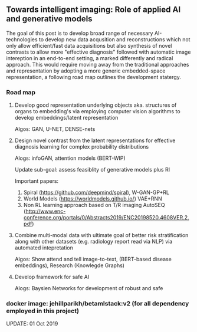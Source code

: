 ## Towards intelligent imaging: Role of applied AI and generative models

The goal of this post is to develop broad range of necessary AI-technologies to develop new data acqusition and reconstructions which not only allow efficient/fast data acquisitions but also synthesis of novel contrasts to allow more "effective diagnosis" followed with automatic image intereption in an end-to-end setting, a marked differently and radical approach.  This would require moving away from the traditional approaches and representation by adopting a more generic embedded-space representation, a following road map outlines the development statergy. 

 ### Road map

1. Develop good representation underlying objects aka. structures of organs to embedding's via employing computer vision algorithms to develop embeddings/latent representation
 
   Algos: GAN, U-NET, DENSE-nets  

2. Design novel contrast from the latent representations for effective diagnosis learning for complex probability distributions
   
   Alogs: infoGAN, attention models (BERT-WIP)
   
   Update sub-goal: assess feasiblity of generative models plus RI 
   
   Important papers: 
   1. Spiral (https://github.com/deepmind/spiral), W-GAN-GP+RL
   2. World Models (https://worldmodels.github.io/) VAE+RNN
   3. Non RL learning approach based on T/R imaging AutoSEQ (http://www.enc-conference.org/portals/0/Abstracts2019/ENC20198520.4608VER.2.pdf)

3. Combine multi-modal data with ultimate goal of better risk stratification along with other datasets (e.g. radiology report read via NLP) via automated intepretation 
  
    Algos: Show attend and tell image-to-text, (BERT-based disease embeddings), Research (Knowlegde Graphs)  

4. Develop framework for safe AI
   
   Alogs: Baysien Networks for development of robust and safe 



### docker image: jehillparikh/betamlstack:v2 (for all dependency employed in this project)


UPDATE: 01 Oct 2019

